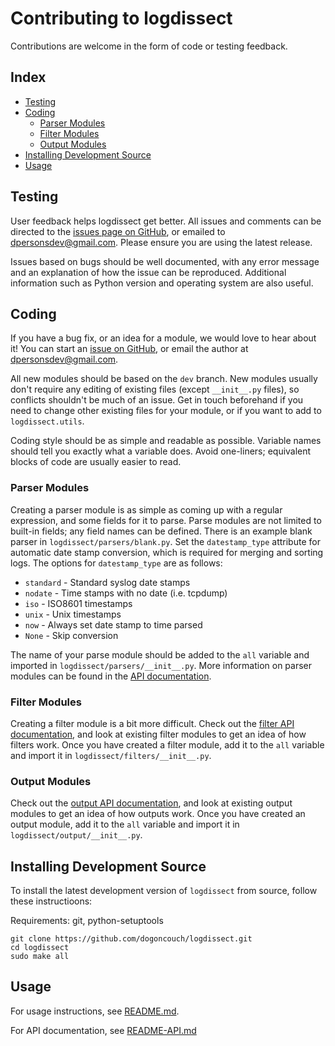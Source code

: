 # Contributing to logdissect
Contributions are welcome in the form of code or testing feedback.

## Index

- [Testing](#testing)
- [Coding](#coding)
  - [Parser Modules](#parser-modules)
  - [Filter Modules](#filter-modules)
  - [Output Modules](#output-modules)
- [Installing Development Source](#installing-development-source)
- [Usage](#usage)

## Testing
User feedback helps logdissect get better. All issues and comments can be directed to the [issues page on GitHub](https://github.com/dogoncouch/logdissect/issues), or emailed to [dpersonsdev@gmail.com](mailto:dpersonsdev@gmail.com). Please ensure you are using the latest release.

Issues based on bugs should be well documented, with any error message and an explanation of how the issue can be reproduced. Additional information such as Python version and operating system are also useful.

## Coding
If you have a bug fix, or an idea for a module, we would love to hear about it! You can start an [issue on GitHub](https://github.com/dogoncouch/logdissect/issues), or email the author at [dpersonsdev@gmail.com](mailto:dpersonsdev@gmail.com).

All new modules should be based on the `dev` branch. New modules usually don't require any editing of existing files (except `__init__.py` files), so conflicts shouldn't be much of an issue. Get in touch beforehand if you need to change other existing files for your module, or if you want to add to `logdissect.utils`.

Coding style should be as simple and readable as possible. Variable names should tell you exactly what a variable does. Avoid one-liners; equivalent blocks of code are usually easier to read.

### Parser Modules
Creating a parser module is as simple as coming up with a regular expression, and some fields for it to parse. Parse modules are not limited to built-in fields; any field names can be defined. There is an example blank parser in `logdissect/parsers/blank.py`. Set the `datestamp_type` attribute for automatic date stamp conversion, which is required for merging and sorting logs. The options for `datestamp_type` are as follows:

- `standard` - Standard syslog date stamps
- `nodate` - Time stamps with no date (i.e. tcpdump)
- `iso` - ISO8601 timestamps
- `unix` - Unix timestamps
- `now` - Always set date stamp to time parsed
- `None` - Skip conversion

The name of your parse module should be added to the `all` variable and imported in `logdissect/parsers/__init__.py`. More information on parser modules can be found in the [API documentation](README-API.md#parser-modules).

### Filter Modules
Creating a filter module is a bit more difficult. Check out the [filter API documentation](README-API.md#filters-modules), and look at existing filter modules to get an idea of how filters work. Once you have created a filter module, add it to the `all` variable and import it in `logdissect/filters/__init__.py`.

### Output Modules
Check out the [output API documentation](README-API.md#output-modules), and look at existing output modules to get an idea of how outputs work. Once you have created an output module, add it to the `all` variable and import it in `logdissect/output/__init__.py`.

## Installing Development Source
To install the latest development version of `` logdissect `` from source, follow these instructioons:

Requirements: git, python-setuptools

    git clone https://github.com/dogoncouch/logdissect.git
    cd logdissect
    sudo make all

## Usage
For usage instructions, see [README.md](README.md).

For API documentation, see [README-API.md](README-API.md)
